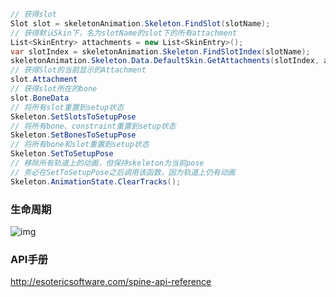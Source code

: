 ``` csharp
// 获得slot
Slot slot = skeletonAnimation.Skeleton.FindSlot(slotName);
// 获得默认Skin下，名为slotName的slot下的所有attachment
List<SkinEntry> attachments = new List<SkinEntry>();
var slotIndex = skeletonAnimation.Skeleton.FindSlotIndex(slotName);
skeletonAnimation.Skeleton.Data.DefaultSkin.GetAttachments(slotIndex, attachments);
// 获得Slot的当前显示的Attachment
slot.Attachment
// 获得slot所在的bone
slot.BoneData
// 将所有slot重置到setup状态
Skeleton.SetSlotsToSetupPose
// 将所有bone、constraint重置到setup状态
Skeleton.SetBonesToSetupPose
// 将所有bone和slot重置到setup状态
Skeleton.SetToSetupPose
// 移除所有轨道上的动画，但保持skeleton为当前pose
// 务必在SetToSetupPose之后调用该函数，因为轨道上仍有动画
Skeleton.AnimationState.ClearTracks();
```

### 生命周期

![img](http://esotericsoftware.com/img/spine-runtimes-guide/spine-unity/spine-unity-skeletonanimation-updates.png)

### API手册

http://esotericsoftware.com/spine-api-reference
